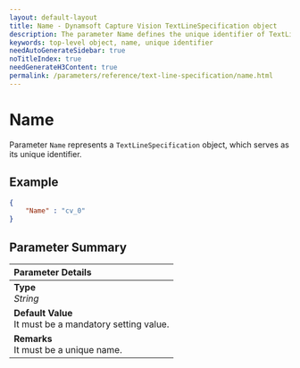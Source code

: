 ```yaml
---
layout: default-layout
title: Name - Dynamsoft Capture Vision TextLineSpecification object
description: The parameter Name defines the unique identifier of TextLineSpecification object.
keywords: top-level object, name, unique identifier
needAutoGenerateSidebar: true
noTitleIndex: true
needGenerateH3Content: true
permalink: /parameters/reference/text-line-specification/name.html
---
```


# Name

Parameter `Name` represents a `TextLineSpecification` object, which serves as its unique identifier.

## Example

```json
{
    "Name" : "cv_0"
}
```

## Parameter Summary

| Parameter Details |
| :----------------------------------- |
| **Type**<br>*String* |
| **Default Value**<br>It must be a mandatory setting value. |
| **Remarks**<br>It must be a unique name. |
